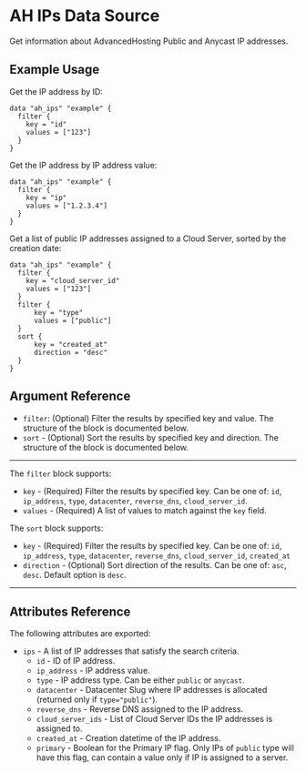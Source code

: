 # AH IPs Data Source

Get information about AdvancedHosting Public and Anycast IP addresses.

## Example Usage

Get the IP address by ID:

```hcl
data "ah_ips" "example" {
  filter {
    key = "id"
    values = ["123"]
  }
}
```

Get the IP address by IP address value:

```hcl
data "ah_ips" "example" {
  filter {
    key = "ip"
    values = ["1.2.3.4"]
  }
}
```

Get a list of public IP addresses assigned to a Cloud Server, sorted by the creation date:

```hcl
data "ah_ips" "example" {
  filter {
    key = "cloud_server_id"
    values = ["123"]
  }
  filter {
      key = "type"
      values = ["public"]
  }
  sort {
      key = "created_at"
      direction = "desc"
  }
}
```

## Argument Reference

* `filter`: (Optional) Filter the results by specified key and value. The structure of the block is documented below.
* `sort` - (Optional) Sort the results by specified key and direction. The structure of the block is documented below.

---

The `filter` block supports:
* `key` - (Required) Filter the results by specified key. Can be one of: `id`, `ip_address`, `type`,  `datacenter`, `reverse_dns`, `cloud_server_id`.
* `values` - (Required) A list of values to match against the `key` field.

The `sort` block supports:
* `key` - (Required) Filter the results by specified key. Can be one of: `id`, `ip_address`, `type`,  `datacenter`, `reverse_dns`, `cloud_server_id`, `created_at`
* `direction` - (Optional) Sort direction of the results. Can be one of: `asc`, `desc`. Default option is `desc`.

---

## Attributes Reference

The following attributes are exported:

* `ips` - A list of IP addresses that satisfy the search criteria.
    * `id` - ID of IP address.
    * `ip_address` - IP address value.
    * `type` - IP address type. Can be either `public` or `anycast`.
    * `datacenter` - Datacenter Slug where IP addresses is allocated (returned only if `type="public"`). 
    * `reverse_dns` - Reverse DNS assigned to the IP address.
    * `cloud_server_ids` - List of Cloud Server IDs the IP addresses is assigned to.
    * `created_at` - Creation datetime of the IP address.
    * `primary` - Boolean for the Primary IP flag. Only IPs of `public` type will have this flag, can contain a value only if IP is assigned to a server.